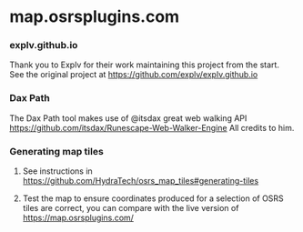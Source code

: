 # map.osrsplugins.com

### explv.github.io

Thank you to Explv for their work maintaining this project from the start.  
See the original project at https://github.com/explv/explv.github.io

### Dax Path

The Dax Path tool makes use of @itsdax great web walking API https://github.com/itsdax/Runescape-Web-Walker-Engine
All credits to him.

### Generating map tiles

1. See instructions in https://github.com/HydraTech/osrs_map_tiles#generating-tiles

2. Test the map to ensure coordinates produced for a selection of OSRS tiles are correct, you can compare with the live version of https://map.osrsplugins.com/
